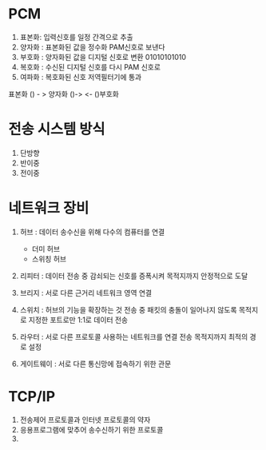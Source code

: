 
# PCM 
1. 표본화: 입력신호를 일정 간격으로 추출
2. 양자화 : 표본화된 값을 정수화 PAM신호로 보낸다
3. 부호화 : 양자화된 값을 디지털 신호로 변환 01010101010
4. 복호화 : 수신된 디지털 신호를 다시 PAM 신호로 
5. 여파화 : 복호화된 신호 저역필터기에 통과


표본화 () - > 양자화  ()-> <- ()부호화 




# 전송 시스템 방식 
1. 단방향 
2. 반이중 
3. 전이중 



# 네트워크 장비
1. 허브 : 데이터 송수신을 위해 다수의 컴퓨터를 연결 
    - 더미 허브 
    - 스위칭 허브 

2. 리피터 : 데이터 전송 중 감쇠되는 신호를 증폭시켜 목적지까지 안정적으로 도달
3. 브리지 : 서로 다른 근거리 네트워크 영역 연결
4. 스위치 : 허브의 기능을 확장하는 것 전송 중 패킷의 충돌이 일어나지 않도록 목적지로 지정한 포트로만 1:1로 데이터 전송
5. 라우터 : 서로 다른 프로토콜 사용하는 네트워크를 연결 전송 목적지까지 최적의 경로 설정
6. 게이트웨이 : 서로 다른 통신망에 접속하기 위한 관문





# TCP/IP 
1. 전송제어 프로토콜과 인터넷 프로토콜의 약자 
2. 응용프로그램에 맞추어 송수신하기 위한 프로토콜 
3. 